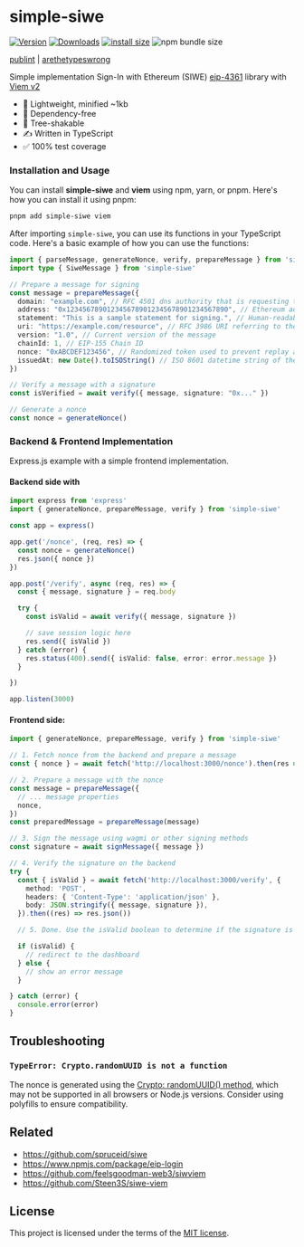 # simple-siwe 

[![Version](https://img.shields.io/npm/v/simple-siwe)](https://www.npmjs.com/simple-siwe)
[![Downloads](https://img.shields.io/npm/dt/simple-siwe)](https://www.npmjs.com/simple-siwe)
[![install size](https://packagephobia.com/badge?p=simple-siwe)](https://packagephobia.com/result?p=simple-siwe)
![npm bundle size](https://img.shields.io/bundlephobia/min/simple-siwe)


[publint](https://publint.dev/simple-siwe) | 
[arethetypeswrong](https://arethetypeswrong.github.io/?p=simple-siwe)


Simple implementation Sign-In with Ethereum (SIWE) [eip-4361](https://eips.ethereum.org/EIPS/eip-4361) library with [Viem v2](https://viem.sh/)

- 🌱 Lightweight, minified ~1kb
- 🚫 Dependency-free
- 🌳 Tree-shakable
- ✍️ Written in TypeScript
- ✅ 100% test coverage

### Installation and Usage

You can install **simple-siwe** and **viem** using npm, yarn, or pnpm. Here's how you can install it using pnpm:

```bash
pnpm add simple-siwe viem
```

After importing `simple-siwe`, you can use its functions in your TypeScript code. Here's a basic example of how you can use the functions:

```typescript
import { parseMessage, generateNonce, verify, prepareMessage } from 'simple-siwe'
import type { SiweMessage } from 'simple-siwe'

// Prepare a message for signing
const message = prepareMessage({
  domain: "example.com", // RFC 4501 dns authority that is requesting the signing
  address: "0x1234567890123456789012345678901234567890", // Ethereum address performing the signing
  statement: "This is a sample statement for signing.", // Human-readable ASCII assertion
  uri: "https://example.com/resource", // RFC 3986 URI referring to the resource
  version: "1.0", // Current version of the message
  chainId: 1, // EIP-155 Chain ID
  nonce: "0xABCDEF123456", // Randomized token used to prevent replay attacks
  issuedAt: new Date().toISOString() // ISO 8601 datetime string of the current time
})

// Verify a message with a signature
const isVerified = await verify({ message, signature: "0x..." })

// Generate a nonce
const nonce = generateNonce()
```

### Backend & Frontend Implementation

Express.js example with a simple frontend implementation.

#### Backend side with 

```ts
import express from 'express'
import { generateNonce, prepareMessage, verify } from 'simple-siwe'

const app = express()

app.get('/nonce', (req, res) => {
  const nonce = generateNonce()
  res.json({ nonce })
})

app.post('/verify', async (req, res) => {
  const { message, signature } = req.body

  try {
    const isValid = await verify({ message, signature })

    // save session logic here
    res.send({ isValid })
  } catch (error) {
    res.status(400).send({ isValid: false, error: error.message })
  }

})

app.listen(3000)
```

#### Frontend side:

```ts
import { generateNonce, prepareMessage, verify } from 'simple-siwe'

// 1. Fetch nonce from the backend and prepare a message
const { nonce } = await fetch('http://localhost:3000/nonce').then(res => res.json())

// 2. Prepare a message with the nonce
const message = prepareMessage({ 
  // ... message properties
  nonce,
})
const preparedMessage = prepareMessage(message)

// 3. Sign the message using wagmi or other signing methods
const signature = await signMessage({ message })

// 4. Verify the signature on the backend
try {
  const { isValid } = await fetch('http://localhost:3000/verify', {
    method: 'POST',
    headers: { 'Content-Type': 'application/json' },
    body: JSON.stringify({ message, signature }),
  }).then((res) => res.json())

  // 5. Done. Use the isValid boolean to determine if the signature is valid

  if (isValid) {
    // redirect to the dashboard
  } else {
    // show an error message
  }

} catch (error) {
  console.error(error)
}

```


## Troubleshooting

### `TypeError: Crypto.randomUUID is not a function`

The nonce is generated using the [Crypto: randomUUID() method](https://developer.mozilla.org/en-US/docs/Web/API/Crypto/randomUUID), which may not be supported in all browsers or Node.js versions. Consider using polyfills to ensure compatibility.



## Related
- https://github.com/spruceid/siwe
- https://www.npmjs.com/package/eip-login
- https://github.com/feelsgoodman-web3/siwviem
- https://github.com/Steen3S/siwe-viem

## License
This project is licensed under the terms of the [MIT license](LICENSE).
